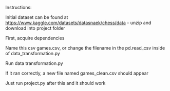 Instructions:

Initial dataset can be found at https://www.kaggle.com/datasets/datasnaek/chess/data - unzip and download into project folder

First, acquire dependencies

Name this csv games.csv, or change the filename in the pd.read_csv inside of data_transformation.py

Run data transformation.py 

If it ran correctly, a new file named games_clean.csv should appear

Just run project.py after this and it should work
